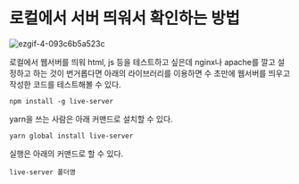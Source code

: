 # 로컬에서 서버 띄워서 확인하는 방법
![ezgif-4-093c6b5a523c](https://user-images.githubusercontent.com/50367798/61579435-fa2c3000-ab3f-11e9-85b0-c9486de7e678.gif)

로컬에서 웹서버를 띄워 html, js 등을 테스트하고 싶은데 nginx나 apache를 깔고 설정하고 하는 것이 번거롭다면 아래의 라이브러리를 이용하면 수 초만에 웹서버를 띄우고 작성한 코드를 테스트해볼 수 있다.

```npm install -g live-server```

yarn을 쓰는 사람은 아래 커맨드로 설치할 수 있다.  

```yarn global install live-server```

실행은 아래의 커맨드로 할 수 있다.

``` live-server 폴더명 ```
